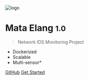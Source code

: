 <!-- _coverpage.md -->

![logo](https://avatars1.githubusercontent.com/u/54225194?s=200&v=4)

# Mata Elang <small>1.0</small>

> Network IDS Monitoring Project

- Dockerized
- Scalable
- Multi-sensor*

[GitHub](https://github.com/mata-elang-pens)
[Get Started](#mata-elang-project)
